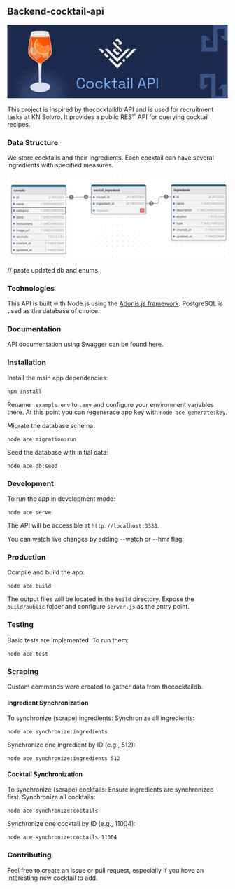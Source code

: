 ## Backend-cocktail-api

![Banner](./banner.png)

This project is inspired by thecocktaildb API and is used for recruitment tasks at KN Solvro. It provides a public REST API for querying cocktail recipes.

### Data Structure

We store cocktails and their ingredients. Each cocktail can have several ingredients with specified measures.

![Database Schema](./diagram.png)

// paste updated db and enums

### Technologies

This API is built with Node.js using the [Adonis.js framework](https://adonisjs.com/). PostgreSQL is used as the database of choice.

### Documentation

API documentation using Swagger can be found [here](#).

### Installation

Install the main app dependencies:
   ```
   npm install
   ```

Rename `.example.env` to `.env` and configure your environment variables there. At this point you can regenerace app key with `node ace generate:key`.

Migrate the database schema:
   ```
   node ace migration:run
   ```

Seed the database with initial data:
   ```
   node ace db:seed
   ```

### Development

To run the app in development mode:
```
node ace serve
```

The API will be accessible at `http://localhost:3333`.

You can watch live changes by adding --watch or --hmr flag.

### Production

Compile and build the app:
   ```
   node ace build
   ```

The output files will be located in the `build` directory. Expose the `build/public` folder and configure `server.js` as the entry point.

### Testing

Basic tests are implemented. To run them:
```
node ace test
```

### Scraping

Custom commands were created to gather data from thecocktaildb.

#### Ingredient Synchronization

To synchronize (scrape) ingredients:
Synchronize all ingredients:
  ```
  node ace synchronize:ingredients
  ```
Synchronize one ingredient by ID (e.g., 512):
  ```
  node ace synchronize:ingredients 512
  ```

#### Cocktail Synchronization

To synchronize (scrape) cocktails:
Ensure ingredients are synchronized first.
Synchronize all cocktails:
  ```
  node ace synchronize:coctails
  ```
Synchronize one cocktail by ID (e.g., 11004):
  ```
  node ace synchronize:coctails 11004
  ```

### Contributing
Feel free to create an issue or pull request, especially if you have an interesting new cocktail to add.
